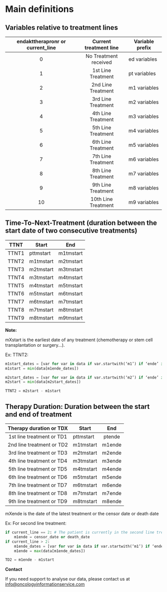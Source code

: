 # Main definitions

## Variables relative to treatment lines

| endakttherapronr or current_line | Current treatment line | Variable prefix   |
| :--------------: | :-----------------------: | ----------------- |
|        0         |     No Treatment received | ed variables      |
|        1         |     1st Line Treatment| pt variables      |
|        2         |     2nd Line Treatment| m1 variables      |
|        3         |     3rd Line Treatment| m2 variables      |
|        4         |     4th Line Treatment| m3 variables      |
|        5         |     5th Line Treatment| m4 variables      |
|        6         |     6th Line Treatment| m5 variables      |
|        7         |     7th Line Treatment| m6 variables      |
|        8         |     8th Line Treatment| m7 variables      |
|        9         |     9th Line Treatment| m8 variables      |
|        10        |     10th Line Treatment| m9 variables      |


## Time-To-Next-Treatment (duration between the start date of two consecutive treatments)

|      TTNT     |       Start   |        End      | 
| :-----------: | ------------- |:---------------:|
|     TTNT1     | pttmstart	    |     m1tmstart     |
|     TTNT2     | m1tmstart	    |     m2tmstart     |
|     TTNT3     | m2tmstart	    |     m3tmstart     |
|     TTNT4     | m3tmstart	    |     m4tmstart     |
|     TTNT5     | m4tmstart	    |     m5tmstart     |
|     TTNT6     | m5tmstart	    |     m6tmstart     |
|     TTNT7     | m6tmstart	    |     m7tmstart     |
|     TTNT8     | m7tmstart	    |     m8tmstart     |
|     TTNT9     | m8tmstart	    |     m9tmstart     |

**Note:**

mXstart is the earliest date of any treatment (chemotherapy or stem cell transplantation or surgery...).

Ex: TTNT2:
```python
m1start_dates = [var for var in data if var.startwith(‘m1’) if ‘ende’ in var]
m1start = min(data[m1ende_dates])

m2start_dates = [var for var in data if var.startwith(‘m2’) if ‘ende’ in var]
m2start = min(data[m2start_dates])

TTNT2 = m2start - m1start
```

## Therapy Duration: Duration between the start and end of treatment

|      Therapy duration or TDX   |       Start   |        End      | 
| :----------------------------: | ------------- |:---------------:|
|     1st line treatment or TD1  | pttmstart	    |     ptende     |
|     2nd line treatment or TD2  | m1tmstart	    |     m1ende     |
|     3rd line treatment or TD3  | m2tmstart	    |     m2ende     |
|     4th line treatment or TD4     | m3tmstart	    |     m3ende     |
|     5th line treatment or TD5     | m4tmstart	    |     m4ende     |
|     6th line treatment or TD6     | m5tmstart	    |     m5ende     |
|     7th line treatment or TD7     | m6tmstart	    |     m6ende     |
|     8th line treatment or TD8     | m7tmstart	    |     m7ende     |
|     9th line treatment or TD9     | m8tmstart	    |     m8ende     |

mXende is the date of the latest treatment or the censor date or death date

Ex: For second line treatment:
```python
if current_line == 2: # The patient is currently in the second line treatment
	m1ende = censor_date or death_date
if current_line > 2:
	m1ende_dates = [var for var in data if var.startwith(‘m1’) if ‘ende’ in var]
	m1ende = max(data[m1ende_dates])

TD2 = m1ende - m1start
```


**Contact**

If you need support to analyse our data, please contact us at info@oncologyinformationservice.com 
